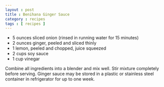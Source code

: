 ```yaml
---
layout : post
title : Benihana Ginger Sauce
category : recipes
tags : [ recipes ]
---
```

* 5 ounces sliced onion (rinsed in running water for 15 minutes)
* 2 ounces ginger, peeled and sliced thinly
* 1 lemon, peeled and chopped, juice squeezed
* 2 cups soy sauce
* 1 cup vinegar

Combine all ingredients into a blender and mix well.  Stir mixture completely before serving.  Ginger sauce may be stored in a plastic or stainless steel container in refrigerator for up to one week.


